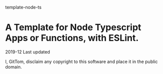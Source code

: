 template-node-ts

# A Template for Node Typescript Apps or Functions, with ESLint.

2019-12 Last updated

I, GitTom, disclaim any copyright to this software and place it in the public domain.

